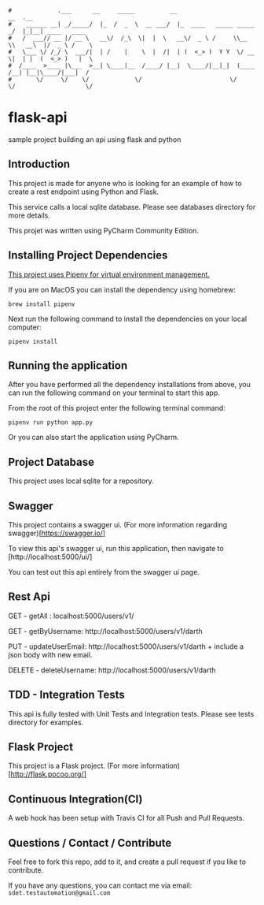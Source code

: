 ```                                                                      
#             .___      __     _____          __                         __  .__               
#    ______ __| _/_____/  |_  /  _  \  __ ___/  |_  ____   _____ _____ _/  |_|__| ____   ____  
#   /  ___// __ |/ __ \   __\/  /_\  \|  |  \   __\/  _ \ /     \\__  \\   __\  |/  _ \ /    \ 
#   \___ \/ /_/ \  ___/|  | /    |    \  |  /|  | (  <_> )  Y Y  \/ __ \|  | |  (  <_> )   |  \
#  /____  >____ |\___  >__| \____|__  /____/ |__|  \____/|__|_|  (____  /__| |__|\____/|___|  /
#       \/     \/    \/             \/                         \/     \/                    \/ 
```
# flask-api
sample project building an api using flask and python


Introduction
------------
This project is made for anyone who is looking for an example of how to create a rest endpoint using Python and Flask.

This service calls a local sqlite database. Please see databases directory for more details. 

This projet was written using PyCharm Community Edition.   


Installing Project Dependencies
-----
[This project uses Pipenv for virtual environment management.](https://pipenv.readthedocs.io)

If you are on MacOS you can install the dependency using homebrew:

`brew install pipenv`


Next run the following command to install the dependencies on your local computer:

`pipenv install`


Running the application
-----
After you have performed all the dependency installations from above, you can run the following command on your terminal
to start this app.

From the root of this project enter the following terminal command:

`pipenv run python app.py`


Or you can also start the application using PyCharm.  



Project Database
-----
This project uses local sqlite for a repository.  


Swagger
-----
This project contains a swagger ui.  (For more information regarding swagger)[https://swagger.io/]

To view this api's swagger ui, run this application, then navigate to [http://localhost:5000/ui/]

You can test out this api entirely from the swagger ui page. 


Rest Api 
-----

GET - getAll : localhost:5000/users/v1/

GET - getByUsername: http://localhost:5000/users/v1/darth

PUT - updateUserEmail: http://localhost:5000/users/v1/darth + include a json body with new email.

DELETE - deleteUsername: http://localhost:5000/users/v1/darth



TDD - Integration Tests
-----
This api is fully tested with Unit Tests and Integration tests.  Please see tests directory for examples.

    
Flask Project
-----
This project is a Flask project. (For more information)[http://flask.pocoo.org/]
    
   
Continuous Integration(CI)
------------
A web hook has been setup with Travis CI for all Push and Pull Requests.
 

Questions / Contact / Contribute
------------
Feel free to fork this repo, add to it, and create a pull request if you like to contribute.  

If you have any questions, you can contact me via email: `sdet.testautomation@gmail.com`